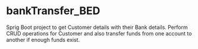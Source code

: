 # bankTransfer_BED
Sprig Boot project to get Customer details with their Bank details. Perform CRUD operations for Customer and also transfer funds from one account to another if enough funds exist.
